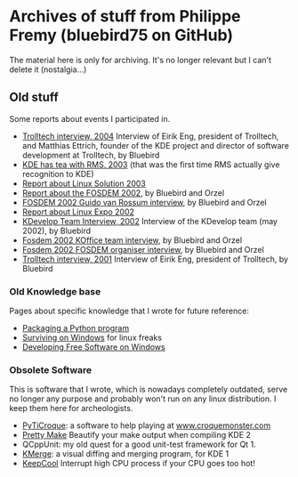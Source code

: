 # Archives of stuff from Philippe Fremy (bluebird75 on GitHub)

The material here is only for archiving. It's no longer relevant but I can't delete it (nostalgia...)

## Old stuff

Some reports about events I participated in.

* [Trolltech interview, 2004](http://dot.kde.org/2004/04/12/interview-trolltechs-eirik-eng-and-matthias-ettrich) Interview of Eirik Eng, president of Trolltech, and Matthias Ettrich, founder of the KDE project and director of software development at Trolltech, by Bluebird
* [KDE has tea with RMS, 2003](archives/KDE_has_tea_with_RMS.md) (that was the first time RMS actually give recognition to KDE)
* [Report about Linux Solution 2003](archives/Linux_Solutions_2003.md)
* [Report about the FOSDEM 2002](archives/Fosdem_2002_Report.md), by Bluebird and Orzel
* [FOSDEM 2002 Guido van Rossum interview](archives/Fosdem_2002_Guido_van_Rossum_interview.md), by Bluebird and Orzel
* [Report about Linux Expo 2002](archives/Linux_Expo_2002.md)
* [KDevelop Team Interview, 2002](archives/KDevelop_Team_Interview_2002.md) Interview of the KDevelop team (may 2002), by Bluebird
* [Fosdem 2002 KOffice team interview](archives/Fosdem_2002_Koffice_team_interview.md), by Bluebird and Orzel
* [Fosdem 2002 FOSDEM organiser interview](archives/Fosdem_2002_Fosdem_organiser_interview.md), by Bluebird and Orzel
* [Trolltech interview, 2001](http://dot.kde.org/2001/09/24/interview-trolltechs-president-eirik-eng) Interview of Eirik Eng, president of Trolltech, by Bluebird


### Old Knowledge base

Pages about specific knowledge that I wrote for future reference:

* [Packaging a Python program](archives/Packaging_a_python_program.md)
* [Surviving on Windows](archives/Surviving_on_Windows.md) for linux freaks
* [Developing Free Software on Windows](archives/Developing_Free_Software_on_windows.md)


### Obsolete Software
This is software that I wrote, which is nowadays completely outdated, serve no longer any purpose and probably won't run
on any linux distribution. I keep them here for archeologists.

* [PyTiCroque](http://www.freehackers.org/PyTiCroque): a software to help playing at www.croquemonster.com
* [Pretty Make](archives/Pretty_Make.md) Beautify your make output when compiling KDE 2
* QCppUnit: my old quest for a good unit-test framework for Qt 1.
* [KMerge](archives/KMerge.md): a visual diffing and merging program, for KDE 1
* [KeepCool](archives/KeepCool.md) Interrupt high CPU process if your CPU goes too hot!

